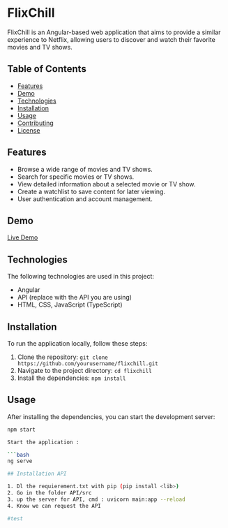 # FlixChill

FlixChill is an Angular-based web application that aims to provide a similar experience to Netflix, allowing users to discover and watch their favorite movies and TV shows.

## Table of Contents
- [Features](#features)
- [Demo](#demo)
- [Technologies](#technologies)
- [Installation](#installation)
- [Usage](#usage)
- [Contributing](#contributing)
- [License](#license)

## Features

- Browse a wide range of movies and TV shows.
- Search for specific movies or TV shows.
- View detailed information about a selected movie or TV show.
- Create a watchlist to save content for later viewing.
- User authentication and account management.

## Demo

[Live Demo](https://www.example.com) <!-- Replace with your actual live demo link -->

## Technologies

The following technologies are used in this project:

- Angular
- API (replace with the API you are using)
- HTML, CSS, JavaScript (TypeScript)

## Installation

To run the application locally, follow these steps:

1. Clone the repository: `git clone https://github.com/yourusername/flixchill.git`
2. Navigate to the project directory: `cd flixchill`
3. Install the dependencies: `npm install`

## Usage

After installing the dependencies, you can start the development server:

```bash
npm start

Start the application :

```bash
ng serve

## Installation API

1. Dl the requierement.txt with pip (pip install <lib>)
2. Go in the folder API/src
3. up the server for API, cmd : uvicorn main:app --reload
4. Know we can request the API

#test
